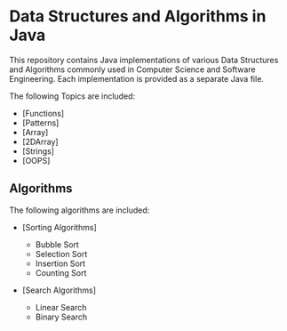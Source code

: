# Data Structures and Algorithms in Java

This repository contains Java implementations of various Data Structures and
Algorithms commonly used in Computer Science and Software Engineering. Each
implementation is provided as a separate Java file.

The following Topics are included:

- [Functions]
- [Patterns]
- [Array]
- [2DArray]
- [Strings]
- [OOPS]

## Algorithms

The following algorithms are included:

- [Sorting Algorithms]

  - Bubble Sort
  - Selection Sort
  - Insertion Sort
  - Counting Sort

- [Search Algorithms]
  - Linear Search
  - Binary Search
